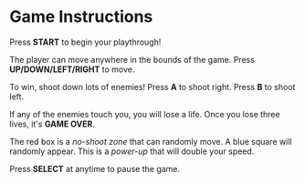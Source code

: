 # Game Instructions
Press **START** to begin your playthrough!

The player can move anywhere in the bounds of the game.
Press **UP/DOWN/LEFT/RIGHT** to move.

To win, shoot down lots of enemies!
Press **A** to shoot right. 
Press **B** to shoot left.

If any of the enemies touch you, you will lose a life.
Once you lose three lives, it's **GAME OVER**.

The red box is a *no-shoot zone* that can randomly move.
A blue square will randomly appear. This is a *power-up* that will double your speed.

Press **SELECT** at anytime to pause the game.